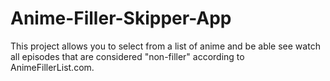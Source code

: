 # Anime-Filler-Skipper-App
This project allows you to select from a list of anime and be able see watch all episodes that are  considered "non-filler" according to AnimeFillerList.com.
